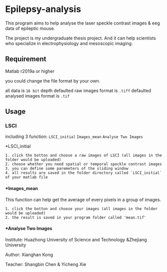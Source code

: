 # Epilepsy-analysis

This program aims to help analyse the laser speckle contrast images & eeg data of epileptic mouse.

The project is my undergraduate thesis project. And it can help scientists who specialize in electrophysiology and mesoscopic imaging.

## Requirement

Matlab r2019a or higher

you could change the file format by your own.

all data is `16 bit` depth
defaulted raw images format is `.tiff`
defaulted analysed images format is `.tif`

## Usage

### LSCI 

including 3 function: `LSCI_initial` `Images_mean` `Analyse Two Images`

*LSCI_initial

    1. click the botton and choose a raw images of LSCI (all images in the folder would be uploaded)
    2. choose whether you need spatial or temporal speckle contrast images
    3. you can define some paremeters of the sliding window
    4. all results are saved in the folder directory called `LSCI_initial` of your matlab file

#### *Images_mean

This function can help get the average of every pixels in a group of images.

    1. click the botton and choose your images (all images in the folder would be uploaded)
    2. the result is saved in your program folder called 'mean.tif'

#### *Analyse Two Images



Institute: Huazhong University of Science and Technology
           &Zhejiang University

Author: Xianghan Kong   

Teacher: Shangbin Chen & Yicheng Xie




